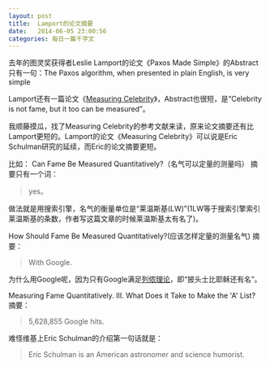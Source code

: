```yaml
---
layout: post
title:  Lamport的论文摘要
date:   2014-06-05 23:00:56
categories: 每日一篇千字文 
---
```


去年的图灵奖获得者Leslie Lamport的论文《Paxos Made Simple》的Abstract只有一句：The Paxos algorithm, when presented in plain English, is very simple

Lamport还有一篇论文《[Measuring Celebrity](http://research.microsoft.com/en-us/um/people/lamport/pubs/celebrity.pdf)》，Abstract也很短，是“Celebrity is not fame, but it too can be measured”。

我顺藤摸瓜，找了Measuring Celebrity的参考文献来读，原来论文摘要还有比Lamport更短的。Lamport的论文《Measuring Celebrity》可以说是Eric Schulman研究的延续，而Eric的论文摘要更短。

比如：
Can Fame Be Measured Quantitatively?（名气可以定量的测量吗） 
摘要只有一个词：
>yes。

做法就是用搜索引擎，名气的衡量单位是“莱温斯基(LW)”(1LW等于搜索引擎索引莱温斯基的条数，作者写这篇文章的时候莱温斯基太有名了)。

How Should Fame Be Measured Quantitatively?(应该怎样定量的测量名气)
摘要：
>With Google.

为什么用Google呢，因为只有Google满足[列侬理论](http://en.wikipedia.org/wiki/More_popular_than_Jesus)，即“披头士比耶稣还有名”。

Measuring Fame Quantitatively. III. What Does it Take to Make the 'A' List? 
摘要：
>5,628,855 Google hits.

难怪维基上Eric Schulman的介绍第一句话就是：
>Eric Schulman is an American astronomer and science humorist.


